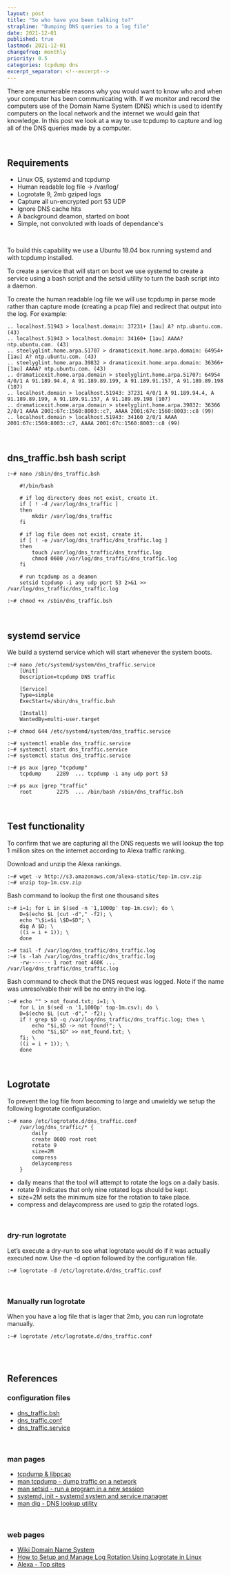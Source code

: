 ```yaml
---
layout: post
title: "So who have you been talking to?"
strapline: "Dumping DNS queries to a log file"
date: 2021-12-01 
published: true
lastmod: 2021-12-01
changefreq: monthly
priority: 0.5
categories: tcpdump dns 
excerpt_separator: <!--excerpt-->
---
```


There are enumerable reasons why you would want to know who and when your computer has been communicating with. If we monitor and record the computers use of the Domain Name System (DNS) which is used to identify computers on the local network and the internet we would gain that knowledge. In this post we look at a way to use tcpdump to capture and log all of the DNS queries made by a computer.

<!--excerpt-->

<br>

## Requirements 

- Linux OS, systemd and tcpdump
- Human readable log file -> /var/log/
- Logrotate 9, 2mb gziped logs
- Capture all un-encrypted port 53 UDP
- Ignore DNS cache hits
- A background deamon, started on boot 
- Simple, not convoluted with loads of dependance's

<br>

To build this capability we use a Ubuntu 18.04 box running systemd and with tcpdump installed. 


To create a service that will start on boot we use systemd to create a service using a bash script and the setsid utility to turn the bash script into a daemon. 


To create the human readable log file we will use tcpdump in parse mode rather than capture mode (creating a pcap file) and redirect that output into the log. For example:

    .. localhost.51943 > localhost.domain: 37231+ [1au] A? ntp.ubuntu.com. (43)
    .. localhost.51943 > localhost.domain: 34160+ [1au] AAAA? ntp.ubuntu.com. (43)
    .. steelyglint.home.arpa.51707 > dramaticexit.home.arpa.domain: 64954+ [1au] A? ntp.ubuntu.com. (43)
    .. steelyglint.home.arpa.39832 > dramaticexit.home.arpa.domain: 36366+ [1au] AAAA? ntp.ubuntu.com. (43)
    .. dramaticexit.home.arpa.domain > steelyglint.home.arpa.51707: 64954 4/0/1 A 91.189.94.4, A 91.189.89.199, A 91.189.91.157, A 91.189.89.198 (107)
    .. localhost.domain > localhost.51943: 37231 4/0/1 A 91.189.94.4, A 91.189.89.199, A 91.189.91.157, A 91.189.89.198 (107)
    .. dramaticexit.home.arpa.domain > steelyglint.home.arpa.39832: 36366 2/0/1 AAAA 2001:67c:1560:8003::c7, AAAA 2001:67c:1560:8003::c8 (99)
    .. localhost.domain > localhost.51943: 34160 2/0/1 AAAA 2001:67c:1560:8003::c7, AAAA 2001:67c:1560:8003::c8 (99)

<br>

## dns_traffic.bsh bash script

    :~# nano /sbin/dns_traffic.bsh

        #!/bin/bash

        # if log directory does not exist, create it.
        if [ ! -d /var/log/dns_traffic ]
        then 
            mkdir /var/log/dns_traffic 
        fi

        # if log file does not exist, create it.
        if [ ! -e /var/log/dns_traffic/dns_traffic.log ]
        then 
            touch /var/log/dns_traffic/dns_traffic.log  
            chmod 0600 /var/log/dns_traffic/dns_traffic.log 
        fi

        # run tcpdump as a deamon
        setsid tcpdump -i any udp port 53 2>&1 >> /var/log/dns_traffic/dns_traffic.log

    :~# chmod +x /sbin/dns_traffic.bsh

<br>

## systemd service 

We build a systemd service which will start whenever the system boots.

    :~# nano /etc/systemd/system/dns_traffic.service
        [Unit]
        Description=tcpdump DNS traffic

        [Service]
        Type=simple
        ExecStart=/sbin/dns_traffic.bsh

        [Install]
        WantedBy=multi-user.target

    :~# chmod 644 /etc/systemd/system/dns_traffic.service

    :~# systemctl enable dns_traffic.service 
    :~# systemctl start dns_traffic.service
    :~# systemctl status dns_traffic.service

    :~# ps aux |grep "tcpdump"
        tcpdump     2289  ... tcpdump -i any udp port 53

    :~# ps aux |grep "traffic"
        root        2275  ... /bin/bash /sbin/dns_traffic.bsh


<br>

## Test functionality

To confirm that we are capturing all the DNS requests we will lookup the top 
1 million sites on the internet according to Alexa traffic ranking.

Download and unzip the Alexa rankings.

    :~# wget -v http://s3.amazonaws.com/alexa-static/top-1m.csv.zip
    :~# unzip top-1m.csv.zip 

Bash command to lookup the first one thousand sites 

    :~# i=1; for L in $(sed -n '1,1000p' top-1m.csv); do \
        D=$(echo $L |cut -d"," -f2); \
        echo "\$i=$i \$D=$D"; \
        dig A $D; \
        ((i = i + 1)); \
        done

    :~# tail -f /var/log/dns_traffic/dns_traffic.log 
    :~# ls -lah /var/log/dns_traffic/dns_traffic.log 
        -rw------- 1 root root 460K ... /var/log/dns_traffic/dns_traffic.log

Bash command to check that the DNS request was logged. Note if the name was
unresolvable their will be no entry in the log.

    :~# echo "" > not_found.txt; i=1; \
        for L in $(sed -n '1,1000p' top-1m.csv); do \
        D=$(echo $L |cut -d"," -f2); \
        if ! grep $D -q /var/log/dns_traffic/dns_traffic.log; then \
            echo "$i,$D -> not found!"; \
            echo "$i,$D" >> not_found.txt; \
        fi; \
        ((i = i + 1)); \
        done

<br>

## Logrotate

To prevent the log file from becoming to large and unwieldy we setup the 
following logrotate configuration.

    :~# nano /etc/logrotate.d/dns_traffic.conf 
        /var/log/dns_traffic/* {
            daily
            create 0600 root root
            rotate 9
            size=2M
            compress 
            delaycompress
        }

* daily means that the tool will attempt to rotate the logs on a daily basis. 
* rotate 9 indicates that only nine rotated logs should be kept. 
* size=2M sets the minimum size for the rotation to take place. 
* compress and delaycompress are used to gzip the rotated logs.

<br>

### dry-run logrotate

Let’s execute a dry-run to see what logrotate would do if it was actually 
executed now. Use the -d option followed by the configuration file. 

    :~# logrotate -d /etc/logrotate.d/dns_traffic.conf 

<br>

### Manually run logrotate

When you have a log file that is lager that 2mb, you can run logrotate manually.


    :~# logrotate /etc/logrotate.d/dns_traffic.conf 

<br>
<br>

## References

### configuration files

- [dns_traffic.bsh](/assets/text/dns_traffic.bsh)
- [dns_traffic.conf](/assets/text/dns_traffic.conf)
- [dns_traffic.service](/assets/text/dns_traffic.service)

<br>

### man pages

- [tcpdump & libpcap](https://www.tcpdump.org)
- [man tcpdump - dump traffic on a network](/assets/text/man_tcpdump.txt)
- [man setsid - run a program in a new session](/assets/text/man_setsid.txt)
- [systemd, init - systemd system and service manager](/assets/text/man_systemd.txt)
- [man dig - DNS lookup utility](/assets/text/man_dig.txt)

<br>

### web pages

- [Wiki Domain Name System](https://en.wikipedia.org/wiki/Domain_Name_System)
- [How to Setup and Manage Log Rotation Using Logrotate in Linux](https://www.tecmint.com/install-logrotate-to-manage-log-rotation-in-linux/)
- [Alexa - Top sites](https://www.alexa.com/topsites)

<br>
<br>

